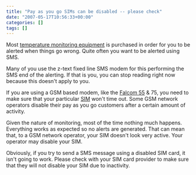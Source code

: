 ```yaml
---
title: "Pay as you go SIMs can be disabled -- please check"
date: "2007-05-17T10:56:33+00:00"
categories: []
tags: []
---
```


Most <a href="http://www.openxtra.co.uk/products/temperature-monitors/index.html">temperature monitoring equipment</a> is purchased in order for you to be alerted when things go wrong. Quite often you want to be alerted using SMS.

Many of you use the z-text fixed line SMS modem for this performing the SMS end of the alerting. If that is you, you can stop reading right now because this doesn't apply to you.

If you are using a GSM based modem, like the <a href="http://www.openxtra.co.uk/products/sms-modems/samba55/index.html">Falcom 55</a> & 75, you need to make sure that your particular <a href="http://en.wikipedia.org/wiki/Subscriber_Identity_Module">SIM</a> won't time out. Some GSM network operators disable their pay as you go customers after a certain amount of activity.

Given the nature of monitoring, most of the time nothing much happens. Everything works as expected so no alerts are generated. That can mean that, to a GSM network operator, your SIM doesn't look very active. Your operator may disable your SIM.

Obviously, if you try to send a SMS message using a disabled SIM card, it isn't going to work. Please check with your SIM card provider to make sure that they will not disable your SIM due to inactivity.
